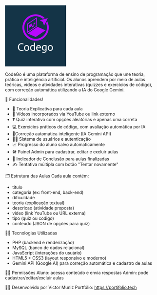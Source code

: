 ![Logo](logo.png)

CodeGo é uma plataforma de ensino de programação que une teoria, prática e inteligência artificial. Os alunos aprendem por meio de aulas teóricas, vídeos e atividades interativas (quizzes e exercícios de código), com correção automática utilizando a IA do Google Gemini.

 🧠 Funcionalidades!
- 📘 Teoria Explicativa para cada aula
- 🎥 Vídeos incorporados via YouTube ou link externo
- ❓ Quiz interativo com opções aleatórias e apenas uma correta
- 💻 Exercícios práticos de código, com avaliação automática por IA
- 🤖Correção automática inteligente (IA Gemini API)
- 👨‍🏫 Sistema de usuários e autenticação
- 📈 Progresso do aluno salvo automaticamente
- 🛠️ Painel Admin para cadastrar, editar e excluir aulas
- 🎯 Indicador de Conclusão para aulas finalizadas
- ✍️ Tentativa múltipla com botão "Tentar novamente"

🗂️ Estrutura das Aulas
Cada aula contém:

- título
- categoria (ex: front-end, back-end)
- dificuldade
- teoria (explicação textual)
- descricao (atividade proposta)
- video (link YouTube ou URL externa)
- tipo (quiz ou codigo)
- conteudo (JSON de opções para quiz)

 👨‍💻 Tecnologias Utilizadas

- PHP (backend e renderização)
- MySQL (banco de dados relacional)
- JavaScript (interações do usuário)
- HTML5 + CSS3 (layout responsivo e moderno)
- Gemini API (Google AI) para correção automática e cadastro de aulas

👮‍♂️ Permissões
Aluno: acessa conteúdo e envia respostas
Admin: pode cadastrar/editar/excluir aulas

🧑‍🏫 Desenvolvido por Victor Muniz
Portfólio: https://portifolio.tech

